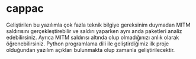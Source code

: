 # cappac
Geliştirilen bu yazılımla çok fazla teknik bilgiye gereksinim duymadan MITM saldırısını gerçekleştirebilir ve saldırı yaparken aynı anda paketleri analiz edebilirsiniz. Ayrıca MITM saldırısı altında olup olmadığınızı anlık olarak öğrenebilirsiniz. Python programlama dili ile geliştirdiğimiz ilk proje olduğundan yazılım açıkları bulunmakta olup zamanla geliştirilecektir.
